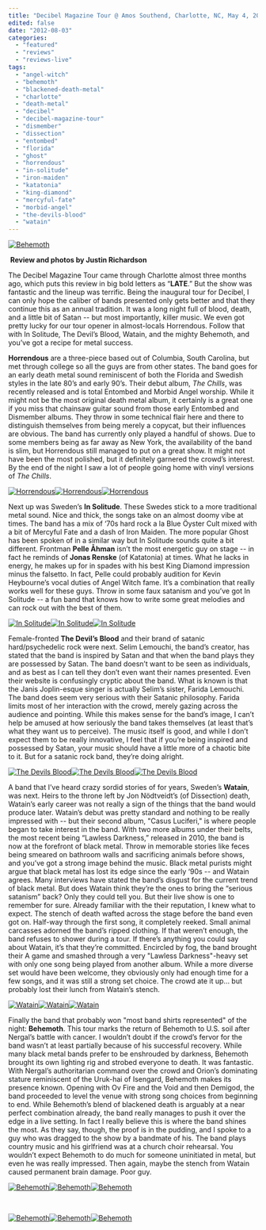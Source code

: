 ```yaml
---
title: "Decibel Magazine Tour @ Amos Southend, Charlotte, NC, May 4, 2012"
edited: false
date: "2012-08-03"
categories:
  - "featured"
  - "reviews"
  - "reviews-live"
tags:
  - "angel-witch"
  - "behemoth"
  - "blackened-death-metal"
  - "charlotte"
  - "death-metal"
  - "decibel"
  - "decibel-magazine-tour"
  - "dismember"
  - "dissection"
  - "entombed"
  - "florida"
  - "ghost"
  - "horrendous"
  - "in-solitude"
  - "iron-maiden"
  - "katatonia"
  - "king-diamond"
  - "mercyful-fate"
  - "morbid-angel"
  - "the-devils-blood"
  - "watain"
---
```


[![Behemoth](http://www.hellbound.ca/wp-content/uploads/2012/07/behemoth_05-590x393.jpg "Behemoth")](http://www.hellbound.ca/wp-content/uploads/2012/07/behemoth_05.jpg)

 **Review and photos by Justin Richardson**

The Decibel Magazine Tour came through Charlotte almost three months ago, which puts this review in big bold letters as “**LATE**.” But the show was fantastic and the lineup was terrific. Being the inaugural tour for Decibel, I can only hope the caliber of bands presented only gets better and that they continue this as an annual tradition. It was a long night full of blood, death, and a little bit of Satan -- but most importantly, killer music. We even got pretty lucky for our tour opener in almost-locals Horrendous. Follow that with In Solitude, The Devil’s Blood, Watain, and the mighty Behemoth, and you’ve got a recipe for metal success.

**Horrendous** are a three-piece based out of Columbia, South Carolina, but met through college so all the guys are from other states. The band goes for an early death metal sound reminiscent of both the Florida and Swedish styles in the late 80’s and early 90’s. Their debut album, _The Chills_, was recently released and is total Entombed and Morbid Angel worship. While it might not be the most original death metal album, it certainly is a great one if you miss that chainsaw guitar sound from those early Entombed and Dismember albums. They throw in some technical flair here and there to distinguish themselves from being merely a copycat, but their influences are obvious. The band has currently only played a handful of shows. Due to some members being as far away as New York, the availability of the band is slim, but Horrendous still managed to put on a great show. It might not have been the most polished, but it definitely garnered the crowd’s interest. By the end of the night I saw a lot of people going home with vinyl versions of _The Chills_.

[![Horrendous](http://www.hellbound.ca/wp-content/uploads/2012/07/horrendous_01-182x182.jpg "Horrendous")](http://www.hellbound.ca/wp-content/uploads/2012/07/horrendous_01.jpg)[![Horrendous](http://www.hellbound.ca/wp-content/uploads/2012/07/horrendous_03-182x182.jpg "Horrendous")](http://www.hellbound.ca/wp-content/uploads/2012/07/horrendous_03.jpg)[![Horrendous](http://www.hellbound.ca/wp-content/uploads/2012/07/horrendous_04-182x182.jpg "Horrendous")](http://www.hellbound.ca/wp-content/uploads/2012/07/horrendous_04.jpg)

Next up was Sweden’s **In Solitude**. These Swedes stick to a more traditional metal sound. Nice and thick, the songs take on an almost doomy vibe at times. The band has a mix of ‘70s hard rock a la Blue Öyster Cult mixed with a bit of Mercyful Fate and a dash of Iron Maiden. The more popular Ghost has been spoken of in a similar way but In Solitude sounds quite a bit different. Frontman **Pelle Åhman** isn’t the most energetic guy on stage -- in fact he reminds of **Jonas Renske** (of Katatonia) at times. What he lacks in energy, he makes up for in spades with his best King Diamond impression minus the falsetto. In fact, Pelle could probably audition for Kevin Heybourne’s vocal duties of Angel Witch fame. It’s a combination that really works well for these guys. Throw in some faux satanism and you’ve got In Solitude -- a fun band that knows how to write some great melodies and can rock out with the best of them.

[![In Solitude](http://www.hellbound.ca/wp-content/uploads/2012/07/in_solitude_01-182x182.jpg "In Solitude")](http://www.hellbound.ca/wp-content/uploads/2012/07/in_solitude_01.jpg)[![In Solitude](http://www.hellbound.ca/wp-content/uploads/2012/07/in_solitude_03-182x182.jpg "In Solitude")](http://www.hellbound.ca/wp-content/uploads/2012/07/in_solitude_03.jpg)[![In Solitude](http://www.hellbound.ca/wp-content/uploads/2012/07/in_solitude_04-182x182.jpg "In Solitude")](http://www.hellbound.ca/wp-content/uploads/2012/07/in_solitude_04.jpg)

Female-fronted **The Devil’s Blood** and their brand of satanic hard/psychedelic rock were next. Selim Lemouchi, the band’s creator, has stated that the band is inspired by Satan and that when the band plays they are possessed by Satan. The band doesn’t want to be seen as individuals, and as best as I can tell they don’t even want their names presented. Even their website is confusingly cryptic about the band. What is known is that the Janis Joplin-esque singer is actually Selim’s sister, Farida Lemouchi. The band does seem very serious with their Satanic philosophy. Farida limits most of her interaction with the crowd, merely gazing across the audience and pointing. While this makes sense for the band’s image, I can’t help be amused at how seriously the band takes themselves (at least that’s what they want us to perceive). The music itself is good, and while I don’t expect them to be really innovative, I feel that if you’re being inspired and possessed by Satan, your music should have a little more of a chaotic bite to it. But for a satanic rock band, they’re doing alright.

[![The Devils Blood](http://www.hellbound.ca/wp-content/uploads/2012/07/the_devils_blood_04-182x182.jpg "The Devils Blood")](http://www.hellbound.ca/wp-content/uploads/2012/07/the_devils_blood_04.jpg)[![The Devils Blood](http://www.hellbound.ca/wp-content/uploads/2012/07/the_devils_blood_01-182x182.jpg "The Devils Blood")](http://www.hellbound.ca/wp-content/uploads/2012/07/the_devils_blood_01.jpg)[![The Devils Blood](http://www.hellbound.ca/wp-content/uploads/2012/07/the_devils_blood_02-182x182.jpg "The Devils Blood")](http://www.hellbound.ca/wp-content/uploads/2012/07/the_devils_blood_02.jpg)

A band that I’ve heard crazy sordid stories of for years, Sweden’s **Watain**, was next. Heirs to the throne left by Jon Nödtveidt’s (of Dissection) death, Watain’s early career was not really a sign of the things that the band would produce later. Watain’s debut was pretty standard and nothing to be really impressed with -- but their second album, "Casus Luciferi," is where people began to take interest in the band. With two more albums under their belts, the most recent being “Lawless Darkness,” released in 2010, the band is now at the forefront of black metal. Throw in memorable stories like feces being smeared on bathroom walls and sacrificing animals before shows, and you’ve got a strong image behind the music. Black metal purists might argue that black metal has lost its edge since the early ‘90s -- and Watain agrees. Many interviews have stated the band’s disgust for the current trend of black metal. But does Watain think they’re the ones to bring the “serious satanism” back? Only they could tell you. But their live show is one to remember for sure. Already familiar with the their reputation, I knew what to expect. The stench of death wafted across the stage before the band even got on. Half-way through the first song, it completely reeked. Small animal carcasses adorned the band’s ripped clothing. If that weren’t enough, the band refuses to shower during a tour. If there’s anything you could say about Watain, it’s that they’re committed. Encircled by fog, the band brought their A game and smashed through a very "Lawless Darkness"-heavy set with only one song being played from another album. While a more diverse set would have been welcome, they obviously only had enough time for a few songs, and it was still a strong set choice. The crowd ate it up... but probably lost their lunch from Watain’s stench.

[![Watain](http://www.hellbound.ca/wp-content/uploads/2012/07/watain_01-182x182.jpg "Watain")](http://www.hellbound.ca/wp-content/uploads/2012/07/watain_01.jpg)[![Watain](http://www.hellbound.ca/wp-content/uploads/2012/07/watain_02-182x182.jpg "Watain")](http://www.hellbound.ca/wp-content/uploads/2012/07/watain_02.jpg)[![Watain](http://www.hellbound.ca/wp-content/uploads/2012/07/watain_04-182x182.jpg "Watain")](http://www.hellbound.ca/wp-content/uploads/2012/07/watain_04.jpg)

Finally the band that probably won "most band shirts represented" of the night: **Behemoth**. This tour marks the return of Behemoth to U.S. soil after Nergal’s battle with cancer. I wouldn’t doubt if the crowd’s fervor for the band wasn’t at least partially because of his successful recovery. While many black metal bands prefer to be enshrouded by darkness, Behemoth brought its own lighting rig and strobed everyone to death. It was fantastic. With Nergal’s authoritarian command over the crowd and Orion’s dominating stature reminiscent of the Uruk-hai of Isengard, Behemoth makes its presence known. Opening with Ov Fire and the Void and then Demigod, the band proceeded to level the venue with strong song choices from beginning to end. While Behemoth’s blend of blackened death is arguably at a near perfect combination already, the band really manages to push it over the edge in a live setting. In fact I really believe this is where the band shines the most. As they say, though, the proof is in the pudding, and I spoke to a guy who was dragged to the show by a bandmate of his. The band plays country music and his girlfriend was at a church choir rehearsal. You wouldn’t expect Behemoth to do much for someone uninitiated in metal, but even he was really impressed. Then again, maybe the stench from Watain caused permanent brain damage. Poor guy.

[![Behemoth](http://www.hellbound.ca/wp-content/uploads/2012/07/behemoth_02-182x182.jpg "Behemoth")](http://www.hellbound.ca/wp-content/uploads/2012/07/behemoth_02.jpg)[![Behemoth](http://www.hellbound.ca/wp-content/uploads/2012/07/behemoth_03-182x182.jpg "Behemoth")](http://www.hellbound.ca/wp-content/uploads/2012/07/behemoth_03.jpg)[![Behemoth](http://www.hellbound.ca/wp-content/uploads/2012/07/behemoth_04-182x182.jpg "Behemoth")](http://www.hellbound.ca/wp-content/uploads/2012/07/behemoth_04.jpg)

 

[![Behemoth](http://www.hellbound.ca/wp-content/uploads/2012/07/behemoth_06-182x182.jpg "Behemoth")](http://www.hellbound.ca/wp-content/uploads/2012/07/behemoth_06.jpg)[![Behemoth](http://www.hellbound.ca/wp-content/uploads/2012/07/behemoth_07-182x182.jpg "Behemoth")](http://www.hellbound.ca/wp-content/uploads/2012/07/behemoth_07.jpg)[![Behemoth](http://www.hellbound.ca/wp-content/uploads/2012/07/behemoth_08-182x182.jpg "Behemoth")](http://www.hellbound.ca/wp-content/uploads/2012/07/behemoth_08.jpg)

